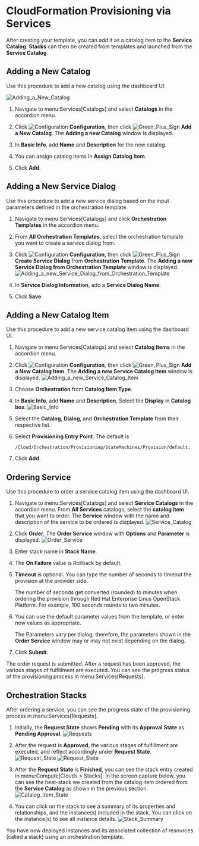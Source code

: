 # CloudFormation Provisioning via Services

After creating your template, you can add it as a catalog item to the
**Service Catalog**. **Stacks** can then be created from templates and
launched from the **Service Catalog**.

## Adding a New Catalog

Use this procedure to add a new catalog using the dashboard UI.

![Adding\_a\_New\_Catalog](7149.png)

1.  Navigate to menu:Services\[Catalogs\] and select **Catalogs** in the
    accordion menu.

2.  Click ![Configuration](1847.png) **Configuration**, then click
    ![Green\_Plus\_Sign](1848.png) **Add a New Catalog**. The **Adding a
    new Catalog** window is displayed.

3.  In **Basic Info**, add **Name** and **Description** for the new
    catalog.

4.  You can assign catalog items in **Assign Catalog Item**.

5.  Click **Add**.

## Adding a New Service Dialog

Use this procedure to add a new service dialog based on the input
parameters defined in the orchestration template.

1.  Navigate to menu:Services\[Catalogs\] and click **Orchestration
    Templates** in the accordion menu.

2.  From **All Orchestration Templates**, select the orchestration
    template you want to create a service dialog from.

3.  Click ![Configuration](1847.png) **Configuration**, then click
    ![Green\_Plus\_Sign](1848.png) **Create Service Dialog** from
    **Orchestration Template**. The **Adding a new Service Dialog from
    Orchestration Template** window is displayed.
    ![Adding\_a\_new\_Service\_Dialog\_from\_Orchestration\_Template](7156.png)

4.  In **Service Dialog Information**, add a **Service Dialog Name**.

5.  Click **Save**.

## Adding a New Catalog Item

Use this procedure to add a new service catalog item using the dashboard
UI.

1.  Navigate to menu:Services\[Catalogs\] and select **Catalog Items**
    in the accordion menu.

2.  Click ![Configuration](1847.png) **Configuration**, then click
    ![Green\_Plus\_Sign](1848.png) **Add a New Catalog Item**. The
    **Adding a new Service Catalog Item** window is displayed.
    ![Adding\_a\_new\_Service\_Catalog\_Item](7146.png)

3.  Choose **Orchestration** from **Catalog Item Type**.

4.  In **Basic Info**, add **Name** and **Description**. Select the
    **Display** in **Catalog box**. ![Basic\_Info](7147.png)

5.  Select the **Catalog**, **Dialog**, and **Orchestration Template**
    from their respective list.

6.  Select **Provisioning Entry Point**. The default is
    
        /Cloud/Orchestration/Provisioning/StateMachines/Provision/default.

7.  Click **Add**.

## Ordering Service

Use this procedure to order a service catalog item using the dashboard
UI.

1.  Navigate to menu:Services\[Catalogs\] and select **Service
    Catalogs** in the accordion menu. From **All Services** catalogs,
    select the **catalog item** that you want to order. The **Service**
    window with the name and description of the service to be ordered is
    displayed. ![Service\_Catalog](7172.png)

2.  Click **Order**. The **Order Service** window with **Options** and
    **Parameter** is displayed. ![Order\_Service](7173.png)

3.  Enter stack name in **Stack Name**.

4.  The **On Failure** value is Rollback by default.

5.  **Timeout** is optional. You can type the number of seconds to
    timeout the provision at the provider side.
    
    <div class="note">
    
    The number of seconds get converted (rounded) to minutes when
    ordering the provision through Red Hat Enterprise Linus OpenStack
    Platform. For example, 100 seconds rounds to two minutes.
    
    </div>

6.  You can use the default parameter values from the template, or enter
    new values as appropriate.
    
    <div class="note">
    
    The Parameters vary per dialog; therefore, the parameters shown in
    the **Order Service** window may or may not exist depending on the
    dialog.
    
    </div>

7.  Click **Submit**.

The order request is submitted. After a request has been approved, the
various stages of fulfillment are executed. You can see the progress
status of the provisioning process in menu:Services\[Requests\].

## Orchestration Stacks

After ordering a service, you can see the progress state of the
provisioning process in menu:Services\[Requests\].

1.  Initially, the **Request State** shows **Pending** with its
    **Approval State** as **Pending Approval**. ![Requests](7177.png)

2.  After the request is **Approved**, the various stages of fulfillment
    are executed, and reflect accordingly under **Request State**.
    ![Request\_State](7178.png) ![Request\_State](7179.png)

3.  After the **Request State** is **Finished**, you can see the stack
    entry created in menu:Compute\[Clouds \> Stacks\]. In the screen
    capture below, you can see the heat-stack we created from the
    catalog item ordered from the **Service Catalog** as shown in the
    previous section. ![Catalog\_Item\_State](7180.png)

4.  You can click on the stack to see a summary of its properties and
    relationships, and the instance(s) included in the stack. You can
    click on the instance(s) to see all instance details.
    ![Stack\_Summary](7181.png)

You have now deployed instances and its associated collection of
resources (called a stack) using an orchestration template.
